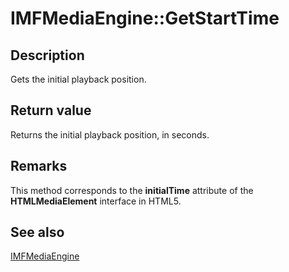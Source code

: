 # IMFMediaEngine::GetStartTime

## Description

Gets the initial playback position.

## Return value

Returns the initial playback position, in seconds.

## Remarks

This method corresponds to the **initialTime** attribute of the **HTMLMediaElement** interface in HTML5.

## See also

[IMFMediaEngine](https://learn.microsoft.com/windows/desktop/api/mfmediaengine/nn-mfmediaengine-imfmediaengine)